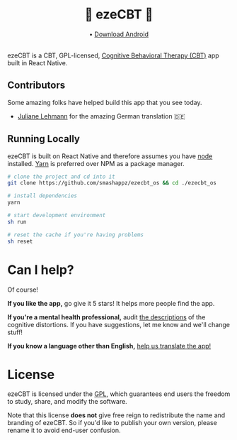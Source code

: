<p align="center">
<h1 align="center">💚 ezeCBT ️💚</h1>
</p>
<p align="center">
  • <a href="https://play.google.com/store/apps/details?id=com.smashappz.ezecbt">Download Android</a> 
<br><br>
</p>

ezeCBT is a CBT, GPL-licensed, [Cognitive Behavioral Therapy (CBT)](https://en.wikipedia.org/wiki/Cognitive_behavioral_therapy)
app built in React Native.

## Contributors

Some amazing folks have helped build this app that you see today.

- [Juliane Lehmann](https://github.com/strooooke) for the amazing German translation 🇩🇪 

## Running Locally

ezeCBT is built on React Native and therefore assumes you have [node](https://nodejs.org/en/) installed. [Yarn](https://yarnpkg.com/en/) is preferred over NPM as a package manager.

```sh
# clone the project and cd into it
git clone https://github.com/smashappz/ezecbt_os && cd ./ezecbt_os

# install dependencies
yarn

# start development environment
sh run

# reset the cache if you're having problems
sh reset
```


# Can I help?

Of course!

**If you like the app,** go give it 5 stars! It helps more people find the app.

**If you're a mental health professional,** audit [the descriptions](https://github.com/smashappz/ezecbt_os/blob/master/src/Locales/en.json) of the cognitive distortions. If you have suggestions, let me know and we'll change stuff!

**If you know a language other than English,** [help us translate the app!](/TRANSLATIONS.md)

# License

ezeCBT is licensed under the [GPL](https://en.wikipedia.org/wiki/GNU_General_Public_License), which guarantees end users the freedom to study, share, and modify the software.

Note that this license **does not** give free reign to redistribute the name and branding of ezeCBT. So if you'd like to publish your own version, please rename it to avoid end-user confusion.
